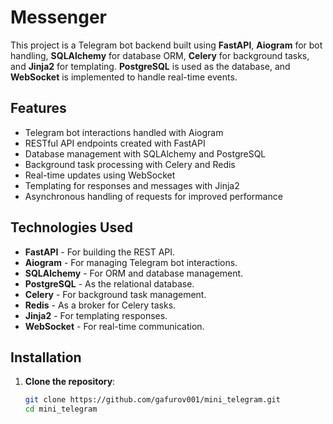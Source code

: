 # Messenger

This project is a Telegram bot backend built using **FastAPI**, **Aiogram** for bot handling, **SQLAlchemy** for database ORM, **Celery** for background tasks, and **Jinja2** for templating. **PostgreSQL** is used as the database, and **WebSocket** is implemented to handle real-time events.


## Features
- Telegram bot interactions handled with Aiogram
- RESTful API endpoints created with FastAPI
- Database management with SQLAlchemy and PostgreSQL
- Background task processing with Celery and Redis
- Real-time updates using WebSocket
- Templating for responses and messages with Jinja2
- Asynchronous handling of requests for improved performance

## Technologies Used
- **FastAPI** - For building the REST API.
- **Aiogram** - For managing Telegram bot interactions.
- **SQLAlchemy** - For ORM and database management.
- **PostgreSQL** - As the relational database.
- **Celery** - For background task management.
- **Redis** - As a broker for Celery tasks.
- **Jinja2** - For templating responses.
- **WebSocket** - For real-time communication.

## Installation

1. **Clone the repository**:
   ```bash
   git clone https://github.com/gafurov001/mini_telegram.git
   cd mini_telegram